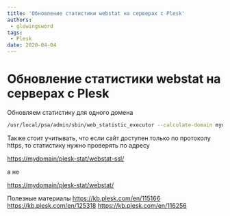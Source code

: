```yaml
---
title: 'Обновление статистики webstat на серверах с Plesk'
authors: 
 - glowingsword
tags:
 - Plesk
date: 2020-04-04
---
```

# Обновление статистики webstat на серверах с Plesk

Обновляем статистику для одного домена
``` bash
/usr/local/psa/admin/sbin/web_statistic_executor --calculate-domain mydomain.ru
```

Также стоит учитывать, что если сайт доступен только по протоколу https, то статистику нужно проверять по адресу

<https://mydomain/plesk-stat/webstat-ssl/>

а не

<https://mydomain/plesk-stat/webstat/>


Полезные материалы
<https://kb.plesk.com/en/115166> 
<https://kb.plesk.com/en/125318>
<https://kb.plesk.com/en/116256>
